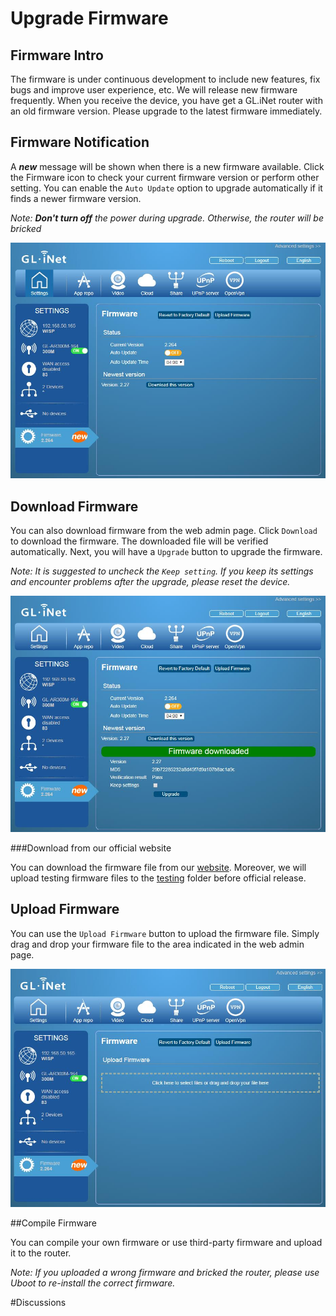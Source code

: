 # Upgrade Firmware

## Firmware Intro
The firmware is under continuous development to include new features, fix bugs and improve user experience, etc. We will release new firmware frequently. When you receive the device, you have get a GL.iNet router with an old firmware version. Please upgrade to the latest firmware immediately.

## Firmware Notification
A ***new*** message will be shown when there is a new firmware available. Click the Firmware icon to check your current firmware version or perform other setting. You can enable the `Auto Update` option to upgrade automatically if it finds a newer firmware version. 

*Note: **Don't turn off** the power during upgrade. Otherwise, the router will be bricked*

![firmware](src/firmware/firmware.jpg)



## Download Firmware

You can also download firmware from the web admin page. Click `Download` to download the firmware. The downloaded file will be verified automatically. Next, you will have a `Upgrade` button to upgrade the firmware.

*Note: It is suggested to uncheck the `Keep setting`. If you keep its settings and encounter problems after the upgrade, please reset the device.*

![firmware](src/firmware/firmware1.jpg)

###Download from our official website

You can download the firmware file from our [website](http://www.gl-inet.com/firmware/). Moreover, we will upload testing firmware files to the [testing](http://www.gl-inet.com/firmware/testing/) folder before official release.


## Upload Firmware

You can use the `Upload Firmware` button to upload the firmware file. Simply drag and drop your firmware file to the area indicated in the web admin page.

![firmware](src/firmware/firmware2.jpg)



##Compile Firmware

You can compile your own firmware or use third-party firmware and upload it to the router. 

*Note: If you uploaded a wrong firmware and bricked the router, please use Uboot to re-install the correct firmware.*



#Discussions